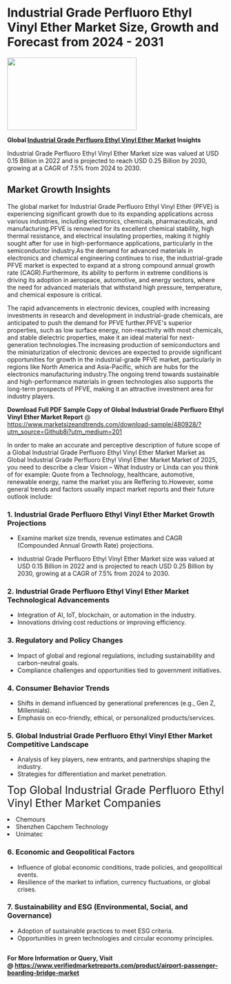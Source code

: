 <H1>Industrial Grade Perfluoro Ethyl Vinyl Ether Market Size, Growth and Forecast from 2024 - 2031</H1><img class="aligncenter size-medium wp-image-584254" src="https://thirdeyenews.in/wp-content/uploads/2024/09/Global-Market-Research-300x168.jpeg" alt="" width="300" height="168" /><p><strong>Global&nbsp;<a href="https://www.marketsizeandtrends.com/download-sample/480928/?utm_source=Github8j?utm_medium=201">Industrial Grade Perfluoro Ethyl Vinyl Ether Market</a> Insights</strong></p><p>Industrial Grade Perfluoro Ethyl Vinyl Ether Market size was valued at USD 0.15 Billion in 2022 and is projected to reach USD 0.25 Billion by 2030, growing at a CAGR of 7.5% from 2024 to 2030.</p><p><h2>Market Growth Insights</h2> <p>The global market for Industrial Grade Perfluoro Ethyl Vinyl Ether (PFVE) is experiencing significant growth due to its expanding applications across various industries, including electronics, chemicals, pharmaceuticals, and manufacturing.PFVE is renowned for its excellent chemical stability, high thermal resistance, and electrical insulating properties, making it highly sought after for use in high-performance applications, particularly in the semiconductor industry.As the demand for advanced materials in electronics and chemical engineering continues to rise, the industrial-grade PFVE market is expected to expand at a strong compound annual growth rate (CAGR).Furthermore, its ability to perform in extreme conditions is driving its adoption in aerospace, automotive, and energy sectors, where the need for advanced materials that withstand high pressure, temperature, and chemical exposure is critical.</p> <p>The rapid advancements in electronic devices, coupled with increasing investments in research and development in industrial-grade chemicals, are anticipated to push the demand for PFVE further.PFVE's superior properties, such as low surface energy, non-reactivity with most chemicals, and stable dielectric properties, make it an ideal material for next-generation technologies.The increasing production of semiconductors and the miniaturization of electronic devices are expected to provide significant opportunities for growth in the industrial-grade PFVE market, particularly in regions like North America and Asia-Pacific, which are hubs for the electronics manufacturing industry.The ongoing trend towards sustainable and high-performance materials in green technologies also supports the long-term prospects of PFVE, making it an attractive investment area for industry players.<p><span class=""><strong>Download Full PDF Sample Copy of Global Industrial Grade Perfluoro Ethyl Vinyl Ether Market Report</strong> @ <a href="https://www.marketsizeandtrends.com/download-sample/480928/?utm_source=Github8j?utm_medium=201" target="_blank">https://www.marketsizeandtrends.com/download-sample/480928/?utm_source=Github8j?utm_medium=201</a></span></p><p>In order to make an accurate and perceptive description of future scope of a Global&nbsp;Industrial Grade Perfluoro Ethyl Vinyl Ether Market Market as Global&nbsp;Industrial Grade Perfluoro Ethyl Vinyl Ether Market Market of 2025, you need to describe a clear Vision &ndash; What Industry or Linda can you think of for example: Quote from a Technology, healthcare, automotive, renewable energy, name the market you are Reffering to.However, some general trends and factors usually impact market reports and their future outlook include:</p><h3>1.&nbsp;<strong>Industrial Grade Perfluoro Ethyl Vinyl Ether Market Growth Projections</strong></h3><ul><li>Examine market size trends, revenue estimates and CAGR (Compounded Annual Growth Rate) projections.</li><li><p>Industrial Grade Perfluoro Ethyl Vinyl Ether Market size was valued at USD 0.15 Billion in 2022 and is projected to reach USD 0.25 Billion by 2030, growing at a CAGR of 7.5% from 2024 to 2030.</p></li></ul><h3>2.&nbsp;<strong>Industrial Grade Perfluoro Ethyl Vinyl Ether Market Technological Advancements</strong></h3><ul><li>Integration of AI, IoT, blockchain, or automation in the industry.</li><li>Innovations driving cost reductions or improving efficiency.</li></ul><h3>3.&nbsp;<strong>Regulatory and Policy Changes</strong></h3><ul><li>Impact of global and regional regulations, including sustainability and carbon-neutral goals.</li><li>Compliance challenges and opportunities tied to government initiatives.</li></ul><h3>4.&nbsp;<strong>Consumer Behavior Trends</strong></h3><ul><li>Shifts in demand influenced by generational preferences (e.g., Gen Z, Millennials).</li><li>Emphasis on eco-friendly, ethical, or personalized products/services.</li></ul><h3>5.&nbsp;<strong>Global Industrial Grade Perfluoro Ethyl Vinyl Ether Market Competitive Landscape</strong></h3><ul><li>Analysis of key players, new entrants, and partnerships shaping the industry.</li><li>Strategies for differentiation and market penetration.</li></ul><p data-pm-slice="1 1 []"><span style="color: inherit; font-family: inherit; font-size: 25px;">Top Global Industrial Grade Perfluoro Ethyl Vinyl Ether Market Companies</span></p><div class="" data-test-id=""><p><li>Chemours</li><li> Shenzhen Capchem Technology</li><li> Unimatec</li></p></div><h3>6.&nbsp;<strong>Economic and Geopolitical Factors</strong></h3><ul><li>Influence of global economic conditions, trade policies, and geopolitical events.</li><li>Resilience of the market to inflation, currency fluctuations, or global crises.</li></ul><h3>7.&nbsp;<strong>Sustainability and ESG (Environmental, Social, and Governance)</strong></h3><ul><li>Adoption of sustainable practices to meet ESG criteria.</li><li>Opportunities in green technologies and circular economy principles.</li></ul><h2><strong style="font-size: 14px;">For More Information or Query, Visit @&nbsp;</strong><a style="background-color: #ffffff; font-size: 14px;" href="https://www.marketsizeandtrends.com/report/industrial-grade-perfluoro-ethyl-vinyl-ether-market/" target="_blank">https://www.verifiedmarketreports.com/product/airport-passenger-boarding-bridge-market</a></h2>